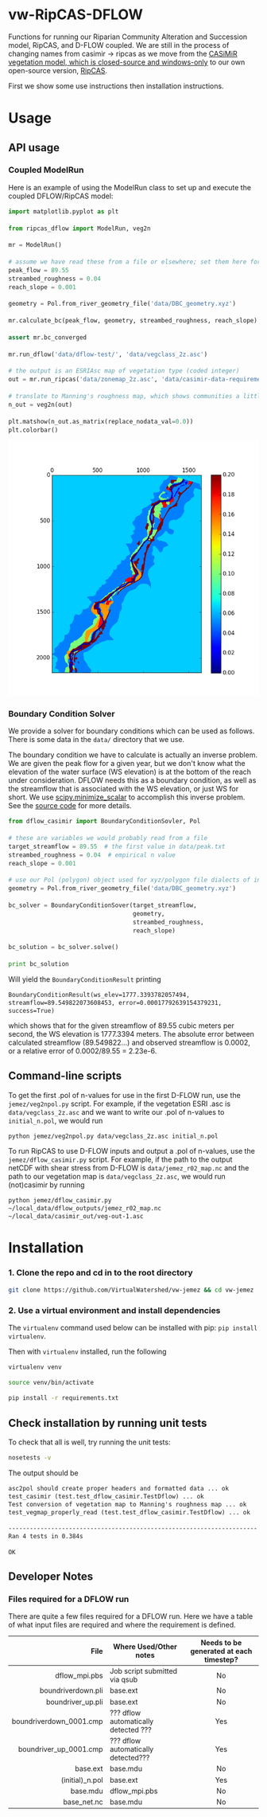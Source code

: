 # vw-RipCAS-DFLOW

Functions for running our Riparian Community Alteration and Succession model, RipCAS, and D-FLOW coupled.
We are still in the process of changing names from casimir -> ripcas as we move from the [CASiMiR vegetation model, which is closed-source and windows-only](www.casimir-software.de/ENG/veg_eng.html) to our own open-source version, [RipCAS](https://github.com/VirtualWatershed/vw-ripcas-dflow/blob/master/ripcas_dflow/ripcas_dflow.py#L54).

First we show some use instructions then installation instructions.

# Usage

## API usage

### Coupled ModelRun

Here is an example of using the ModelRun class to set up and execute the coupled
DFLOW/RipCAS model:

```python
import matplotlib.pyplot as plt

from ripcas_dflow import ModelRun, veg2n

mr = ModelRun()

# assume we have read these from a file or elsewhere; set them here for ex
peak_flow = 89.55
streambed_roughness = 0.04
reach_slope = 0.001

geometry = Pol.from_river_geometry_file('data/DBC_geometry.xyz')

mr.calculate_bc(peak_flow, geometry, streambed_roughness, reach_slope)

assert mr.bc_converged

mr.run_dflow('data/dflow-test/', 'data/vegclass_2z.asc')

# the output is an ESRIAsc map of vegetation type (coded integer)
out = mr.run_ripcas('data/zonemap_2z.asc', 'data/casimir-data-requirements.xlsx', 'data/ripcas-test')

# translate to Manning's roughness map, which shows communities a little better
n_out = veg2n(out)

plt.matshow(n_out.as_matrix(replace_nodata_val=0.0))
plt.colorbar()
```

![An example map](example_n_map.png)

### Boundary Condition Solver

We provide a solver for boundary conditions which can be used as follows. There
is some data in the `data/` directory that we use.

The boundary condition we have to calculate is actually an inverse problem. We
are given the peak flow for a given year, but we don't know what the elevation
of the water surface (WS elevation) is at the bottom of the reach under consideration. DFLOW
needs this as a boundary condition, as well as the streamflow that is associated
with the WS elevation, or just WS for short. We use
[scipy.minimize_scalar](http://docs.scipy.org/doc/scipy/reference/generated/scipy.optimize.minimize_scalar.html)
to accomplish this inverse problem. See the
[source code](https://github.com/VirtualWatershed/vw-ripcas-dflow/blob/master/ripcas_dflow/modelrun.py#L357)
for more details.

```python
from dflow_casimir import BoundaryConditionSovler, Pol

# these are variables we would probably read from a file
target_streamflow = 89.55  # the first value in data/peak.txt
streambed_roughness = 0.04  # empirical n value
reach_slope = 0.001

# use our Pol (polygon) object used for xyz/polygon file dialects of interest
geometry = Pol.from_river_geometry_file('data/DBC_geometry.xyz')

bc_solver = BoundaryConditionSover(target_streamflow,
                                   geometry,
                                   streambed_roughness,
                                   reach_slope)

bc_solution = bc_solver.solve()

print bc_solution
```

Will yield the `BoundaryConditionResult` printing

```
BoundaryConditionResult(ws_elev=1777.3393782057494,
streamflow=89.549822073608453, error=0.00017792639154379231, success=True)
```

which shows that for the given streamflow of 89.55 cubic meters per second,
the WS elevation is 1777.3394 meters. The absolute error between calculated
streamflow (89.549822...) and observed streamflow is 0.0002, or a relative error of
0.0002/89.55 = 2.23e-6.



## Command-line scripts

To get the first .pol of n-values for use in the first D-FLOW run, use the
`jemez/veg2npol.py` script. For example, if the vegetation ESRI .asc is
`data/vegclass_2z.asc` and we want to write our .pol of n-values to
`initial_n.pol`, we would run

```
python jemez/veg2npol.py data/vegclass_2z.asc initial_n.pol
```

To run RipCAS to use D-FLOW inputs and output a .pol of n-values, use
the `jemez/dflow_casimir.py` script. For example, if the path to the
output netCDF with shear stress from D-FLOW is `data/jemez_r02_map.nc`
and the path to our vegetation map is `data/vegclass_2z.asc`, we would
run (not)casimir by running

```
python jemez/dflow_casimir.py ~/local_data/dflow_outputs/jemez_r02_map.nc ~/local_data/casimir_out/veg-out-1.asc
```

# Installation

### 1. Clone the repo and cd in to the root directory

```bash
git clone https://github.com/VirtualWatershed/vw-jemez && cd vw-jemez
```

### 2. Use a virtual environment and install dependencies

The `virtualenv` command used below can be installed with pip: `pip install virtualenv`.

Then with `virtualenv` installed, run the following

```bash
virtualenv venv
```

```bash
source venv/bin/activate
```

```bash
pip install -r requirements.txt
```

## Check installation by running unit tests

To check that all is well, try running the unit tests:

```bash
nosetests -v
```


The output should be

```
asc2pol should create proper headers and formatted data ... ok
test_casimir (test.test_dflow_casimir.TestDflow) ... ok
Test conversion of vegetation map to Manning's roughness map ... ok
test_vegmap_properly_read (test.test_dflow_casimir.TestDflow) ... ok

----------------------------------------------------------------------
Ran 4 tests in 0.384s

OK
```

## Developer Notes

### Files required for a DFLOW run

There are quite a few files required for a DFLOW run. Here we have a table
of what input files are required and where the requirement is defined.


|                    File | Where Used/Other notes               | Needs to be generated at each timestep? |
|------------------------:|--------------------------------------|:---------------------------------------:|
|           dflow_mpi.pbs | Job script submitted via qsub        |                    No                   |
|      boundriverdown.pli | base.ext                             |                    No                   |
|       boundriver_up.pli | base.ext                             |                    No                   |
| boundriverdown_0001.cmp | ??? dflow automatically detected ??? |                   Yes                   |
|  boundriver_up_0001.cmp | ??? dflow automatically detected???  |                   Yes                   |
|               base.ext  | base.mdu                             |                    No                   |
|         (initial)_n.pol | base.ext                             |                   Yes                   |
|               base.mdu  | dflow_mpi.pbs                        |                    No                   |
|         base_net.nc     | base.mdu                             |                    No                   |
